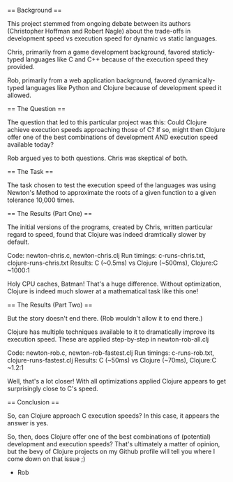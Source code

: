 == Background ==

This project stemmed from ongoing debate between its authors (Christopher
Hoffman and Robert Nagle) about the trade-offs in development speed vs
execution speed for dynamic vs static languages.

Chris, primarily from a game development background, favored staticly-typed
languages like C and C++ because of the execution speed they provided.

Rob, primarily from a web application background, favored dynamically-typed
languages like Python and Clojure because of development speed it allowed.


== The Question ==

The question that led to this particular project was this:
Could Clojure achieve execution speeds approaching those of C? 
If so, might then Clojure offer one of the best combinations of development 
AND execution speed available today?

Rob argued yes to both questions. Chris was skeptical of both.


== The Task ==

The task chosen to test the execution speed of the languages was using Newton's
Method to approximate the roots of a given function to a given tolerance 10,000
times.


== The Results (Part One) ==

The initial versions of the programs, created by Chris, written particular
regard to speed, found that Clojure was indeed dramtically slower by default. 

Code: newton-chris.c, newton-chris.clj
Run timings: c-runs-chris.txt, clojure-runs-chris.txt
Results: C (~0.5ms) vs Clojure (~500ms), Clojure:C ~1000:1

Holy CPU caches, Batman! That's a huge difference. Without optimization,
Clojure is indeed much slower at a mathematical task like this one!


== The Results (Part Two) ==

But the story doesn't end there. (Rob wouldn't allow it to end there.)

Clojure has multiple techniques available to it to dramatically improve
its execution speed. These are applied step-by-step in newton-rob-all.clj

Code: newton-rob.c, newton-rob-fastest.clj
Run timings: c-runs-rob.txt, clojure-runs-fastest.clj
Results: C (~50ms) vs Clojure (~70ms), Clojure:C ~1.2:1

Well, that's a lot closer! With all optimizations applied Clojure appears to
get surprisingly close to C's speed.


== Conclusion ==

So, can Clojure approach C execution speeds? 
In this case, it appears the answer is yes.

So, then, does Clojure offer one of the best combinations of (potential)
development and execution speeds?
That's ultimately a matter of opinion, but the bevy of Clojure projects
on my Github profile will tell you where I come down on that issue ;)

  - Rob

